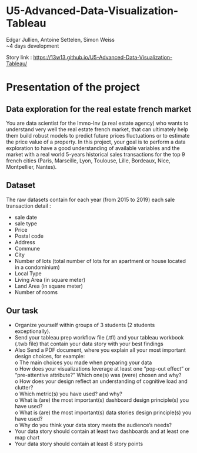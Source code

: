 # U5-Advanced-Data-Visualization-Tableau

Edgar Jullien, Antoine Settelen, Simon Weiss  
~4 days development

Story link : https://13w13.github.io/U5-Advanced-Data-Visualization-Tableau/

# Presentation of the project

## Data exploration for the real estate french market

You are data scientist for the Immo-Inv (a real estate agency) who wants to understand very well the real
estate french market, that can ultimately help them build robust models to predict future prices fluctuations or to estimate the price value of a property.
In this project, your goal is to perform a data exploration to have a good understanding of available variables and the market with a real world 5-years
historical sales transactions for the top 9 french cities (Paris, Marseille, Lyon, Toulouse, Lille, Bordeaux, Nice, Montpellier, Nantes).

## Dataset 

The raw datasets contain for each year (from 2015 to 2019) each sale transaction detail :
- sale date
- sale type
- Price
- Postal code
- Address
- Commune
- City
- Number of lots (total number of lots for an apartment or house located in a
condominium)
- Local Type
- Living Area (in square meter)
- Land Area (in square meter)
- Number of rooms

## Our task 


- Organize yourself within groups of 3 students (2 students exceptionally).
- Send your tableau prep workflow file (.tfl) and your tableau workbook (.twb file) that contain
your data story with your best findings
- Also Send a PDF document, where you explain all your most important design choices, for
example:  
o The main choices you made when preparing your data  
o How does your visualizations leverage at least one “pop-out effect” or “pre-attentive attribute?” Which one(s)
was (were) chosen and why?   
o How does your design reflect an understanding of cognitive load and clutter?   
o Which metric(s) you have used? and why?   
o What is (are) the most important(s) dashboard design principle(s) you have used?   
o What is (are) the most important(s) data stories design principle(s) you have used?   
o Why do you think your data story meets the audience’s needs?  
- Your data story should contain at least two dashboards and at least one map chart  
- Your data story should contain at least 8 story points  
